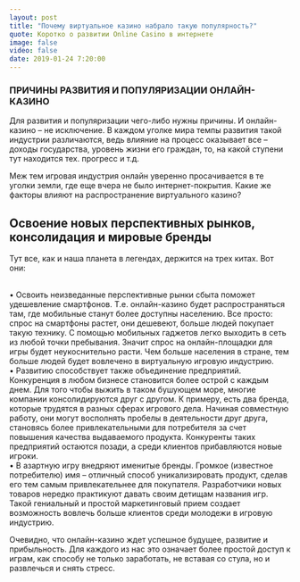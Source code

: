 ```yaml
---
layout: post
title: "Почему виртуальноe казино набрало такую популярность?"
quote: Коротко о развитии Online Casino в интернете
image: false
video: false
date: 2019-01-24 7:20:00
---
```


### ПРИЧИНЫ РАЗВИТИЯ И ПОПУЛЯРИЗАЦИИ ОНЛАЙН-КАЗИНО

Для развития и популяризации чего-либо нужны причины. И онлайн-казино – не исключение. В каждом уголке мира темпы развития такой индустрии различаются, ведь влияние на процесс оказывает все – доходы государства, уровень жизни его граждан, то, на какой ступени тут находится тех. прогресс и т.д. 


Меж тем игровая индустрия онлайн уверенно просачивается в те уголки земли, где еще вчера не было интернет-покрытия. Какие же факторы влияют на распространение виртуального казино?

## Освоение новых перспективных рынков, консолидация и мировые бренды

Тут все, как и наша планета в легендах, держится на трех китах. Вот они:

<br>• Освоить неизведанные перспективные рынки сбыта поможет удешевление смартфонов. Т.е. онлайн-казино будет распространяться там, где мобильные станут более доступны населению. Все просто: спрос на смартфоны растет, они дешевеют, больше людей покупает такую технику. С помощью мобильных гаджетов легко выходить в сеть из любой точки пребывания. Значит спрос на онлайн-площадки для игры будет неукоснительно расти. Чем больше населения в стране, тем больше людей будет вовлечено в виртуальную игровую индустрию.
<br>• Развитию способствует также объединение предприятий. Конкуренция в любом бизнесе становится более острой с каждым днем. Для того чтобы выжить в таком бушующем море, многие компании консолидируются друг с другом. К примеру, есть два бренда, которые трудятся в разных сферах игрового дела. Начиная совместную работу, они могут восполнять пробелы в деятельности друг друга, становясь более привлекательными для потребителя за счет повышения качества выдаваемого продукта. Конкуренты таких предприятий остаются позади, а среди клиентов прибавляются новые игроки. 
<br>• В азартную игру внедряют именитые бренды. Громкое (известное потребителю) имя – отличный способ уникализировать продукт, сделав его тем самым привлекательнее для покупателя. Разработчики новых товаров нередко практикуют давать своим детищам названия игр. Такой гениальный и простой маркетинговый прием создает возможность вовлечь больше клиентов среди молодежи в игровую индустрию. 

Очевидно, что онлайн-казино ждет успешное будущее, развитие и прибыльность. Для каждого из нас это означает более простой доступ к играм, как способу не только заработать, не вставая со стула, но и развлечься и снять стресс. 
